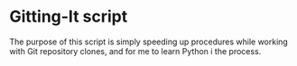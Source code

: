 # Gitting-It script

The purpose of this script is simply speeding up procedures while working with Git repository clones, and for me to learn Python i the process.

